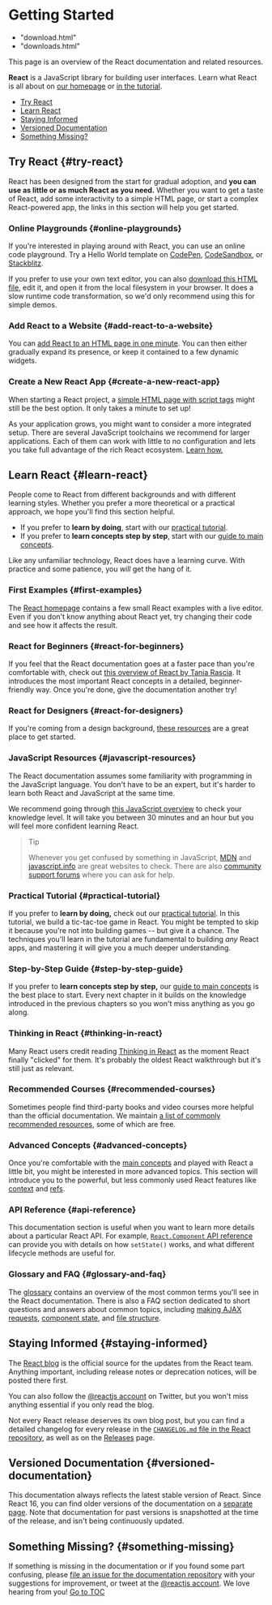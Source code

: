
# Getting Started
  - "download.html"
  - "downloads.html"


This page is an overview of the React documentation and related resources.

**React** is a JavaScript library for building user interfaces. Learn what React is all about on [our homepage](/) or [in the tutorial](/tutorial/tutorial.html).



- [Try React](#try-react)
- [Learn React](#learn-react)
- [Staying Informed](#staying-informed)
- [Versioned Documentation](#versioned-documentation)
- [Something Missing?](#something-missing)

## Try React {#try-react}

React has been designed from the start for gradual adoption, and **you can use as little or as much React as you need.** Whether you want to get a taste of React, add some interactivity to a simple HTML page, or start a complex React-powered app, the links in this section will help you get started.

### Online Playgrounds {#online-playgrounds}

If you're interested in playing around with React, you can use an online code playground. Try a Hello World template on [CodePen](codepen://hello-world), [CodeSandbox](https://codesandbox.io/s/new), or [Stackblitz](https://stackblitz.com/fork/react).

If you prefer to use your own text editor, you can also [download this HTML file](https://raw.githubusercontent.com/reactjs/reactjs.org/main/static/html/single-file-example.html), edit it, and open it from the local filesystem in your browser. It does a slow runtime code transformation, so we'd only recommend using this for simple demos.

### Add React to a Website {#add-react-to-a-website}

You can [add React to an HTML page in one minute](./add-react-to-a-website.html). You can then either gradually expand its presence, or keep it contained to a few dynamic widgets.

### Create a New React App {#create-a-new-react-app}

When starting a React project, a [simple HTML page with script tags](./add-react-to-a-website.html) might still be the best option. It only takes a minute to set up!

As your application grows, you might want to consider a more integrated setup. There are several JavaScript toolchains we recommend for larger applications. Each of them can work with little to no configuration and lets you take full advantage of the rich React ecosystem. [Learn how.](./create-a-new-react-app.html)

## Learn React {#learn-react}

People come to React from different backgrounds and with different learning styles. Whether you prefer a more theoretical or a practical approach, we hope you'll find this section helpful.

* If you prefer to **learn by doing**, start with our [practical tutorial](/tutorial/tutorial.html).
* If you prefer to **learn concepts step by step**, start with our [guide to main concepts](./hello-world.html).

Like any unfamiliar technology, React does have a learning curve. With practice and some patience, you *will* get the hang of it.

### First Examples {#first-examples}

The [React homepage](/) contains a few small React examples with a live editor. Even if you don't know anything about React yet, try changing their code and see how it affects the result.

### React for Beginners {#react-for-beginners}

If you feel that the React documentation goes at a faster pace than you're comfortable with, check out [this overview of React by Tania Rascia](https://www.taniarascia.com/getting-started-with-react/). It introduces the most important React concepts in a detailed, beginner-friendly way. Once you're done, give the documentation another try!

### React for Designers {#react-for-designers}

If you're coming from a design background, [these resources](https://reactfordesigners.com/) are a great place to get started.

### JavaScript Resources {#javascript-resources}

The React documentation assumes some familiarity with programming in the JavaScript language. You don't have to be an expert, but it's harder to learn both React and JavaScript at the same time.

We recommend going through [this JavaScript overview](https://developer.mozilla.org/en-US/docs/Web/JavaScript/A_re-introduction_to_JavaScript) to check your knowledge level. It will take you between 30 minutes and an hour but you will feel more confident learning React.

>Tip
>
>Whenever you get confused by something in JavaScript, [MDN](https://developer.mozilla.org/en-US/docs/Web/JavaScript) and [javascript.info](https://javascript.info/) are great websites to check. There are also [community support forums](/community/support.html) where you can ask for help.

### Practical Tutorial {#practical-tutorial}

If you prefer to **learn by doing,** check out our [practical tutorial](/tutorial/tutorial.html). In this tutorial, we build a tic-tac-toe game in React. You might be tempted to skip it because you're not into building games -- but give it a chance. The techniques you'll learn in the tutorial are fundamental to building *any* React apps, and mastering it will give you a much deeper understanding.

### Step-by-Step Guide {#step-by-step-guide}

If you prefer to **learn concepts step by step,** our [guide to main concepts](./hello-world.html) is the best place to start. Every next chapter in it builds on the knowledge introduced in the previous chapters so you won't miss anything as you go along.

### Thinking in React {#thinking-in-react}

Many React users credit reading [Thinking in React](./thinking-in-react.html) as the moment React finally "clicked" for them. It's probably the oldest React walkthrough but it's still just as relevant.

### Recommended Courses {#recommended-courses}

Sometimes people find third-party books and video courses more helpful than the official documentation. We maintain [a list of commonly recommended resources](/community/courses.html), some of which are free.

### Advanced Concepts {#advanced-concepts}

Once you're comfortable with the [main concepts](./hello-world.html) and played with React a little bit, you might be interested in more advanced topics. This section will introduce you to the powerful, but less commonly used React features like [context](./context.html) and [refs](./refs-and-the-dom.html).

### API Reference {#api-reference}

This documentation section is useful when you want to learn more details about a particular React API. For example, [`React.Component` API reference](./react-component.html) can provide you with details on how `setState()` works, and what different lifecycle methods are useful for.

### Glossary and FAQ {#glossary-and-faq}

The [glossary](./glossary.html) contains an overview of the most common terms you'll see in the React documentation. There is also a FAQ section dedicated to short questions and answers about common topics, including [making AJAX requests](./faq-ajax.html), [component state](./faq-state.html), and [file structure](./faq-structure.html).

## Staying Informed {#staying-informed}

The [React blog](/blog/) is the official source for the updates from the React team. Anything important, including release notes or deprecation notices, will be posted there first.

You can also follow the [@reactjs account](https://twitter.com/reactjs) on Twitter, but you won't miss anything essential if you only read the blog.

Not every React release deserves its own blog post, but you can find a detailed changelog for every release in the [`CHANGELOG.md` file in the React repository](https://github.com/facebook/react/blob/main/CHANGELOG.md), as well as on the [Releases](https://github.com/facebook/react/releases) page.

## Versioned Documentation {#versioned-documentation}

This documentation always reflects the latest stable version of React. Since React 16, you can find older versions of the documentation on a [separate page](/versions). Note that documentation for past versions is snapshotted at the time of the release, and isn't being continuously updated.

## Something Missing? {#something-missing}

If something is missing in the documentation or if you found some part confusing, please [file an issue for the documentation repository](https://github.com/reactjs/reactjs.org/issues/new) with your suggestions for improvement, or tweet at the [@reactjs account](https://twitter.com/reactjs). We love hearing from you!
<span style="float: footnote;"><a href="./index.html#toc">Go to TOC</a></span>
